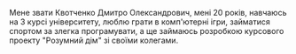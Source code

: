 Мене звати Квотченко Дмитро Олександрович, мені 20 років, навчаюсь на 3 курсі університету, люблю грати в комп'ютерні ігри, займатися спортом за злегка програмувати, а ще займаюсь розробкою курсового проекту "Розумний дім" зі своїми колегами.